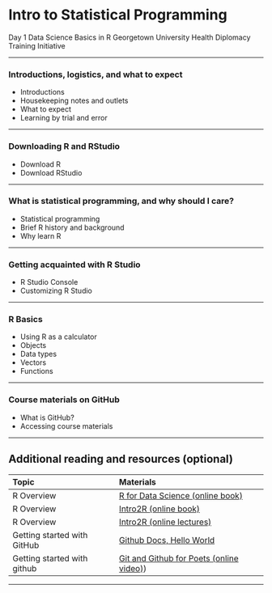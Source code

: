 Intro to Statistical Programming
================

Day 1
Data Science Basics in R
Georgetown University Health Diplomacy Training Initiative

------------------------------------------------------------------------

### Introductions, logistics, and what to expect

-   Introductions
-   Housekeeping notes and outlets
-   What to expect
-   Learning by trial and error

------------------------------------------------------------------------

### Downloading R and RStudio
-   Download R
-   Download RStudio

------------------------------------------------------------------------

### What is statistical programming, and why should I care?

-   Statistical programming
-   Brief R history and background
-   Why learn R

------------------------------------------------------------------------

### Getting acquainted with R Studio

-   R Studio Console
-   Customizing R Studio

------------------------------------------------------------------------

### R Basics

-   Using R as a calculator
-   Objects
-   Data types
-   Vectors
-   Functions

------------------------------------------------------------------------

### Course materials on GitHub

-   What is GitHub?
-   Accessing course materials

------------------------------------------------------------------------

## Additional reading and resources (optional)

|  Topic                                            |     Materials 
|:----------------------------------------          |:--------------------------------------------------------------------------------------|
| R Overview                                        | [R for Data Science (online book)](https://r4ds.had.co.nz/)                           | 
| R Overview                                        | [Intro2R (online book)](https://intro2r.com/)                                         |   
| R Overview                                        | [Intro2R (online lectures)](https://alexd106.github.io/intro2R/lectures.html)         | 
| Getting started with GitHub                       | [Github Docs, Hello World](https://docs.github.com/en/get-started/start-your-journey/hello-world)         | 
| Getting started with github                       | [Git and Github for Poets (online video)](https://www.youtube.com/watch?v=BCQHnlnPusY&list=PLRqwX-V7Uu6ZF9C0YMKuns9sLDzK6zoiV&index=2))         | 

------------------------------------------------------------------------


